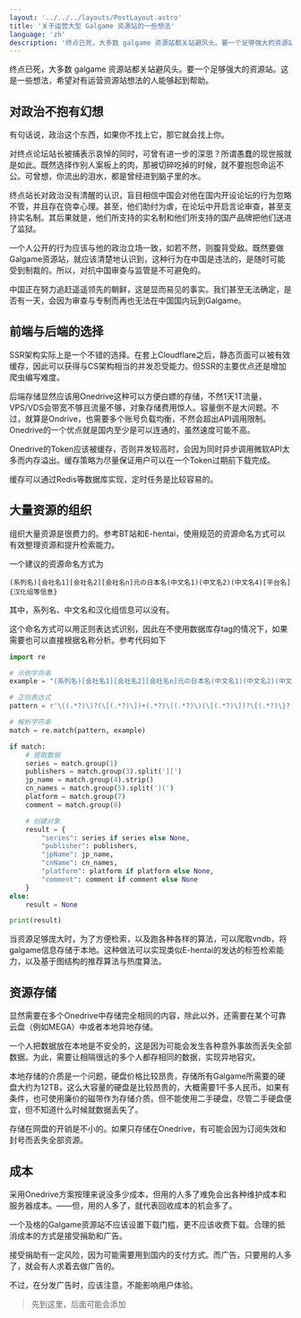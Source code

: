 ```yaml
---
layout: '../../../layouts/PostLayout.astro'
title: '关于运营大型 Galgame 资源站的一些想法'
language: 'zh'
description: '终点已死，大多数 galgame 资源站都关站避风头。要一个足够强大的资源站。这是一些想法，希望对有运营资源站想法的人能够起到帮助。'
---
```


终点已死，大多数 galgame 资源站都关站避风头。要一个足够强大的资源站。这是一些想法，希望对有运营资源站想法的人能够起到帮助。

## 对政治不抱有幻想

有句话说，政治这个东西，如果你不找上它，那它就会找上你。

对终点论坛站长被捕表示哀悼的同时，可曾有进一步的深思？所谓愚蠢的现世报就是如此。既然选择作别人案板上的肉，那被切碎吃掉的时候，就不要抱怨命运不公。可曾想，你流出的泪水，都是曾经进到脑子里的水。

终点站长对政治没有清醒的认识，盲目相信中国会对他在国内开设论坛的行为忽略不管，并且存在侥幸心理。甚至，他们助纣为虐，在论坛中开启言论审查，甚至支持实名制。其后果就是，他们所支持的实名制和他们所支持的国产品牌把他们送进了监狱。

一个人公开的行为应该与他的政治立场一致，如若不然，则腹背受敌。既然要做Galgame资源站，就应该清楚地认识到，这种行为在中国是违法的，是随时可能受到制裁的。所以，对抗中国审查与监管是不可避免的。

中国正在努力追赶遥遥领先的朝鲜，这是显而易见的事实。我们甚至无法确定，是否有一天，会因为审查与专制而再也无法在中国国内玩到Galgame。

## 前端与后端的选择

SSR架构实际上是一个不错的选择。在套上Cloudflare之后，静态页面可以被有效缓存，因此可以获得与CS架构相当的并发忍受能力。但SSR的主要优点还是增加爬虫编写难度。

后端存储显然应该用Onedrive这种可以方便白嫖的存储，不然1天1T流量，VPS/VDS会带宽不够且流量不够，对象存储费用惊人。容量倒不是大问题。不过，就算是Ondrive，也需要多个账号负载均衡，不然会超出API调用限制。Onedrive的一个优点就是国内至少是可以连通的，虽然速度可能不高。

Onedrive的Token应该被缓存，否则并发较高时，会因为同时异步调用微软API太多而内存溢出。缓存策略为尽量保证用户可以在一个Token过期前下载完成。

缓存可以通过Redis等数据库实现，定时任务是比较容易的。

## 大量资源的组织

组织大量资源是很费力的。参考BT站和E-hentai，使用规范的资源命名方式可以有效整理资源和提升检索能力。

一个建议的资源命名方式为

`(系列名)[会社名1][会社名2][会社名n]元の日本名(中文名1)(中文名2)(中文名4)[平台名]{汉化组等信息}`

其中，系列名、中文名和汉化组信息可以没有。

这个命名方式可以用正则表达式识别，因此在不使用数据库存tag的情况下，如果需要也可以直接根据名称分析。参考代码如下

```python
import re

# 示例字符串
example = "(系列名)[会社名1][会社名2][会社名n]元の日本名(中文名1)(中文名2)(中文名4)[平台名]{汉化组等信息}"

# 正则表达式
pattern = r'\((.*?)\)?(\[(.*?)\])+(.*?)\((.*?)\)(\[(.*?)\])?\{(.*?)\}?'

# 解析字符串
match = re.match(pattern, example)

if match:
    # 提取数据
    series = match.group(1)
    publishers = match.group(3).split('][')
    jp_name = match.group(4).strip()
    cn_names = match.group(5).split(')(')
    platform = match.group(7)
    comment = match.group(8)

    # 创建对象
    result = {
        "series": series if series else None,
        "publisher": publishers,
        "jpName": jp_name,
        "cnName": cn_names,
        "platform": platform if platform else None,
        "comment": comment if comment else None
    }
else:
    result = None

print(result)
```

当资源足够庞大时，为了方便检索，以及跑各种各样的算法，可以爬取vndb，将galgame信息存储于本地。这种做法可以实现类似E-hentai的发达的标签检索能力，以及基于图结构的推荐算法与热度算法。

## 资源存储

显然需要在多个Onedrive中存储完全相同的内容，除此以外，还需要在某个可靠云盘（例如MEGA）中或者本地异地存储。

一个人把数据放在本地是不安全的，这是因为可能会发生各种意外事故而丢失全部数据。为此，需要让相隔很远的多个人都存相同的数据，实现异地容灾。

本地存储的介质是一个问题，硬盘价格比较昂贵，存储所有Galgame所需要的硬盘大约为12TB，这么大容量的硬盘是比较昂贵的，大概需要1千多人民币。如果有条件，也可使用廉价的磁带作为存储介质。但不能使用二手硬盘，尽管二手硬盘便宜，但不知道什么时候就数据丢失了。

存储在网盘的开销是不小的。如果只存储在Onedrive，有可能会因为订阅失效和封号而丢失全部资源。

## 成本

采用Onedrive方案按理来说没多少成本，但用的人多了难免会出各种维护成本和服务器成本。——但，用的人多了，就代表回收成本的机会多了。

一个及格的Galgame资源站不应该设置下载门槛，更不应该收费下载。合理的抵消成本的方式是接受捐助和广告。

接受捐助有一定风险，因为可能需要用到国内的支付方式。而广告，只要用的人多了，就会有人求着去做广告的。

不过，在分发广告时，应该注意，不能影响用户体验。

> 先到这里，后面可能会添加